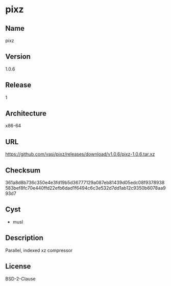 # pixz

## Name
pixz

## Version
1.0.6

## Release
1

## Architecture
x86-64

## URL
https://github.com/vasi/pixz/releases/download/v1.0.6/pixz-1.0.6.tar.xz

## Checksum
361a8d8b736c350e4e3fd19b5d36777129a087eb81439d05edc08f9378938583bef8fc70e440ffd22efb6dad1f6494c6c3e532d7dd1ab12c9350b6078aa993d7

## Cyst
* musl

## Description
Parallel, indexed xz compressor

## License
BSD-2-Clause
